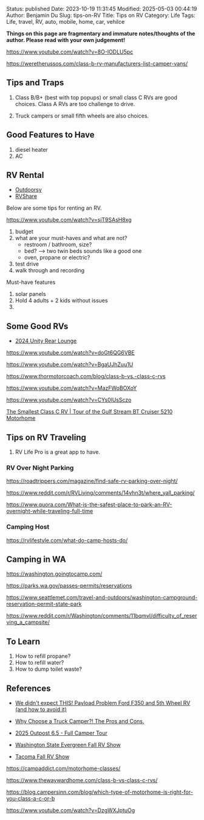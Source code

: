Status: published
Date: 2023-10-19 11:31:45
Modified: 2025-05-03 00:44:19
Author: Benjamin Du
Slug: tips-on-RV
Title: Tips on RV
Category: Life
Tags: Life, travel, RV, auto, mobile, home, car, vehilce

**Things on this page are fragmentary and immature notes/thoughts of the author. Please read with your own judgement!**

https://www.youtube.com/watch?v=8O-IODLU5pc

https://weretherussos.com/class-b-rv-manufacturers-list-camper-vans/

## Tips and Traps

1. Class B/B+ (best with top popups) or small class C RVs are good choices.
    Class A RVs are too challenge to drive.

2. Truck campers or small fifth wheels are also choices.

## Good Features to Have

1. diesel heater
2. AC

## RV Rental

- [Outdoorsy](https://www.outdoorsy.com/?cam=g772079689&subcam=42156283353_aud-453410158481:kwd-66011529946&gclid=Cj0KCQjw4bipBhCyARIsAFsieCznj37k3oJQP2tjQ9I1rXe4OtNv1mDGT-UmX19oXnkoJd5Eb7C8nokaAuokEALw_wcB)
- [RVShare](https://rvshare.com/?semid=google.b&placement=g&campid=224265135&adgid=16847253135&keyword=e.rvshare&copyid=229380918716&kwd-325811284476&device=c&loc_physical=9033255&loc_interest=&adrank=&camptype=search&gclid=Cj0KCQjw4bipBhCyARIsAFsieCwNBf3yO2f-bCzVfTXXCtOZK_IbzbiJ70tYkoYva9gToNuic6UgkIQaAiWUEALw_wcB)

Below are some tips for renting an RV.

https://www.youtube.com/watch?v=sjT9SAsH8xg
1. budget
2. what are your must-haves and what are not?
    - restroom / bathroom, size?
    - bed? --> two twin beds sounds like a good one
    - oven, propane or electric?
3. test drive
4. walk through and recording

Must-have features
1. solar panels
2. Hold 4 adults + 2 kids without issues
3. 

## Some Good RVs

- [2024 Unity Rear Lounge](https://www.youtube.com/watch?v=x46_483mRtE)

https://www.youtube.com/watch?v=doGt6QG6VBE

https://www.youtube.com/watch?v=BgaUJhZuu1U

https://www.thormotorcoach.com/blog/class-b-vs.-class-c-rvs

https://www.youtube.com/watch?v=MazFWoBOXoY

https://www.youtube.com/watch?v=CYs0lUsSczo

[The Smallest Class C RV | Tour of the Gulf Stream BT Cruiser 5210 Motorhome](https://www.youtube.com/watch?v=Sa6s57364to)

## Tips on RV Traveling

1. RV Life Pro is a great app to have.

### RV Over Night Parking

https://roadtrippers.com/magazine/find-safe-rv-parking-over-night/

https://www.reddit.com/r/RVLiving/comments/14vhn3t/where_yall_parking/ 

https://www.quora.com/What-is-the-safest-place-to-park-an-RV-overnight-while-traveling-full-time


### Camping Host

https://rvlifestyle.com/what-do-camp-hosts-do/

## Camping in WA

https://washington.goingtocamp.com/

https://parks.wa.gov/passes-permits/reservations

https://www.seattlemet.com/travel-and-outdoors/washington-campground-reservation-permit-state-park

https://www.reddit.com/r/Washington/comments/11bqmvl/difficulty_of_reserving_a_campsite/

## To Learn

1. How to refill propane?
2. How to refill water?
3. How to dump toilet waste?

## References

- [We didn't expect THIS! Payload Problem Ford F350 and 5th Wheel RV (and how to avoid it)](https://www.youtube.com/watch?v=H3s5Ztj6PTA)

- [Why Choose a Truck Camper?! The Pros and Cons.](https://www.youtube.com/watch?v=XJReBa-trQY)

- [2025 Outpost 6.5 - Full Camper Tour](https://www.youtube.com/watch?v=uNTebGb5fR8)

- [Washington State Evergreen Fall RV Show](https://www.evergreenfallrvshow.com/)

- [Tacoma Fall RV Show](https://www.tacomafallrvshow.com/show-information/)

https://campaddict.com/motorhome-classes/

https://www.thewaywardhome.com/class-b-vs-class-c-rvs/


https://blog.campersinn.com/blog/which-type-of-motorhome-is-right-for-you-class-a-c-or-b


https://www.youtube.com/watch?v=DzgWXJptuOg


